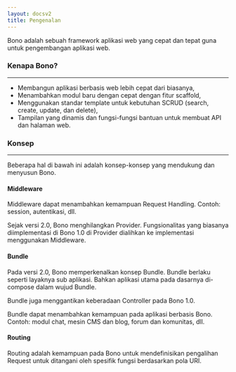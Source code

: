 ```yaml
---
layout: docsv2
title: Pengenalan
---
```


Bono adalah sebuah framework aplikasi web yang cepat dan tepat guna untuk pengembangan aplikasi web.

### Kenapa Bono?
<hr/>

- Membangun aplikasi berbasis web lebih cepat dari biasanya,
- Menambahkan modul baru dengan cepat dengan fitur scaffold,
- Menggunakan standar template untuk kebutuhan SCRUD (search, create, update, dan delete),
- Tampilan yang dinamis dan fungsi-fungsi bantuan untuk membuat API dan halaman web.

### Konsep
<hr/>

Beberapa hal di bawah ini adalah konsep-konsep yang mendukung dan menyusun Bono.

#### Middleware

Middleware dapat menambahkan kemampuan Request Handling. Contoh: session, autentikasi, dll.

Sejak versi 2.0, Bono menghilangkan Provider. Fungsionalitas yang biasanya diimplementasi di Bono 1.0 di Provider dialihkan ke implementasi menggunakan Middleware.

#### Bundle

Pada versi 2.0, Bono memperkenalkan konsep Bundle. Bundle berlaku seperti layaknya sub aplikasi. Bahkan aplikasi utama pada dasarnya di-compose dalam wujud Bundle. 

Bundle juga menggantikan keberadaan Controller pada Bono 1.0.

Bundle dapat menambahkan kemampuan pada aplikasi berbasis Bono. Contoh: modul chat, mesin CMS dan blog, forum dan komunitas, dll.

#### Routing

Routing adalah kemampuan pada Bono untuk mendefinisikan pengalihan Request untuk ditangani oleh spesifik fungsi berdasarkan pola URI.

